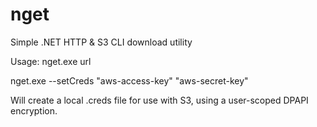 nget
====

Simple .NET HTTP & S3 CLI download utility

Usage:
nget.exe url

nget.exe --setCreds "aws-access-key" "aws-secret-key"

Will create a local .creds file for use with S3, using a user-scoped DPAPI encryption.
